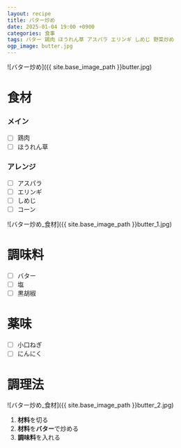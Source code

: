 ```yaml
---
layout: recipe
title: バター炒め
date: 2025-01-04 19:00 +0900
categories: 食事
tags: バター 鶏肉 ほうれん草 アスパラ エリンギ しめじ 野菜炒め
ogp_image: butter.jpg
---
```

![バター炒め]({{ site.base_image_path }}butter.jpg)

# 食材
### メイン
- [ ] 鶏肉
- [ ] ほうれん草

### アレンジ
- [ ] アスパラ
- [ ] エリンギ
- [ ] しめじ
- [ ] コーン

![バター炒め_食材]({{ site.base_image_path }}butter_1.jpg)

# 調味料
- [ ] バター
- [ ] 塩
- [ ] 黒胡椒

# 薬味
- [ ] 小口ねぎ
- [ ] にんにく

# 調理法
![バター炒め_食材]({{ site.base_image_path }}butter_2.jpg)

1. **材料**を切る
2. **材料**を**バター**で炒める
3. **調味料**を入れる
